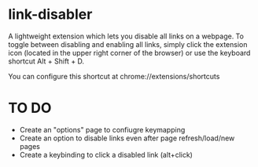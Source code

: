 # link-disabler
A lightweight extension which lets you disable all links on a webpage. 
To toggle between disabling and enabling all links, simply click the extension icon (located in the upper right corner of the browser) or use the keyboard shortcut Alt + Shift + D. 

You can configure this shortcut at chrome://extensions/shortcuts

# TO DO
- Create an "options" page to confiugre keymapping
- Create an option to disable links even after page refresh/load/new pages
- Create a keybinding to click a disabled link (alt+click)